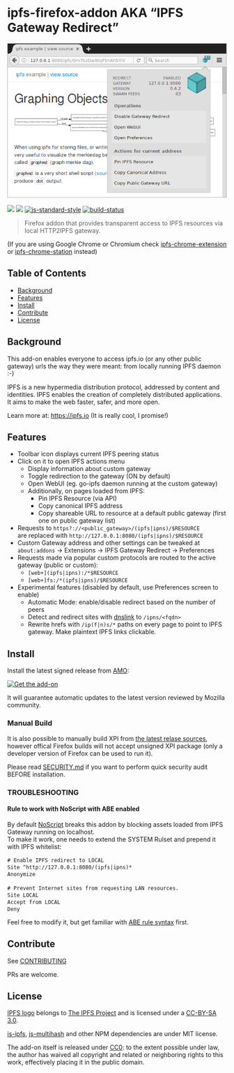 # ipfs-firefox-addon AKA “IPFS Gateway Redirect”

![screenshot of v1.5.9](screenshot.png)

[![](https://img.shields.io/github/release/lidel/ipfs-firefox-addon.svg)](https://github.com/lidel/ipfs-firefox-addon/releases/latest)
[![](https://img.shields.io/badge/mozilla-full%20review-blue.svg)](https://addons.mozilla.org/en-US/firefox/addon/ipfs-gateway-redirect/)
[![js-standard-style](https://img.shields.io/badge/code%20style-standard-blue.svg)](http://standardjs.com/)
[![build-status](https://travis-ci.org/lidel/ipfs-firefox-addon.svg)](https://travis-ci.org/lidel/ipfs-firefox-addon)

> Firefox addon that provides transparent access to IPFS resources via local HTTP2IPFS gateway.

(If you are using Google Chrome or Chromium check [ipfs-chrome-extension](https://github.com/dylanPowers/ipfs-chrome-extension) or [ipfs-chrome-station](https://github.com/xicombd/ipfs-chrome-station) instead)

## Table of Contents

- [Background](#background)
- [Features](#features)
- [Install](#install)
- [Contribute](#contribute)
- [License](#license)

## Background

This add-on enables everyone to access ipfs.io (or any other public gateway) urls the way they were meant: from locally running IPFS daemon :-)

IPFS is a new hypermedia distribution protocol, addressed by content and identities.
IPFS enables the creation of completely distributed applications.
It aims to make the web faster, safer, and more open.

Learn more at: https://ipfs.io (It is really cool, I promise!)

## Features

- Toolbar icon displays current IPFS peering status
- Click on it to open IPFS actions menu
  - Display information about custom gateway
  - Toggle redirection to the gateway (ON by default)
  - Open WebUI (eg. go-ipfs daemon running at the custom gateway)
  - Additionally, on pages loaded from IPFS:
    - Pin IPFS Resource (via API)
    - Copy canonical IPFS address
    - Copy shareable URL to resource at a default public gateway (first one on public gateway list)
- Requests to `https?://<public_gateway>/(ipfs|ipns)/$RESOURCE`  
  are replaced with `http://127.0.0.1:8080/(ipfs|ipns)/$RESOURCE`
- Custom Gateway address and other settings can be tweaked at   
  `about:addons` → Extensions → IPFS Gateway Redirect → Preferences
- Requests made via popular custom protocols are routed to the active gateway (public or custom):
   - `[web+](ipfs|ipns):/*$RESOURCE`
   - `[web+]fs:/*(ipfs|ipns)/$RESOURCE`
- Experimental features (disabled by default, use Preferences screen to enable)
   - Automatic Mode: enable/disable redirect based on the number of peers
   - Detect and redirect sites with [dnslink](https://github.com/jbenet/go-dnslink) to `/ipns/<fqdn>`
   - Rewrite hrefs with `/ip(f|n)s/*` paths on every page to point to IPFS gateway. Make plaintext IPFS links clickable.

## Install

Install the latest signed release from [AMO](https://addons.mozilla.org/en-US/firefox/addon/ipfs-gateway-redirect/):

[![Get the add-on](https://blog.mozilla.org/addons/files/2015/11/AMO-button_1.png)](https://addons.mozilla.org/en-US/firefox/addon/ipfs-gateway-redirect/)

It will guarantee automatic updates to the latest version reviewed by Mozilla community.

### Manual Build

It is also possible to manually build XPI from [the latest relase sources](https://github.com/lidel/ipfs-firefox-addon/releases/latest),
however offical Firefox builds will not accept unsigned XPI package (only a developer version of Firefox can be used to run it).

Please read [SECURITY.md](https://github.com/lidel/ipfs-firefox-addon/blob/master/SECURITY.md) if you want to perform quick security audit BEFORE installation.

### TROUBLESHOOTING

#### Rule to work with NoScript with ABE enabled

By default [NoScript](https://addons.mozilla.org/en-US/firefox/addon/noscript/) breaks this addon by blocking assets loaded from IPFS Gateway running on localhost.    
To make it work, one needs to extend the SYSTEM Rulset and prepend it with IPFS whitelist:

```
# Enable IPFS redirect to LOCAL
Site ^http://127.0.0.1:8080/(ipfs|ipns)*
Anonymize

# Prevent Internet sites from requesting LAN resources.
Site LOCAL
Accept from LOCAL
Deny
```

Feel free to modify it, but get familiar with [ABE rule syntax](https://noscript.net/abe/abe_rules.pdf) first.

## Contribute

See [CONTRIBUTING](CONTRIBUTING.md)

PRs are welcome.

## License

[IPFS logo](https://github.com/ipfs/logo) belongs to [The IPFS Project](https://github.com/ipfs) and is licensed under a <a rel="license" href="https://creativecommons.org/licenses/by-sa/3.0/legalcode">CC-BY-SA 3.0</a>.

[is-ipfs](https://github.com/xicombd/is-ipfs), [js-multihash](https://github.com/jbenet/js-multihash) and other NPM dependencies are under MIT license.

The add-on itself is released under [CC0](LICENSE): to the extent possible under law, the author has waived all copyright and related or neighboring rights to this work, effectively placing it in the public domain.
